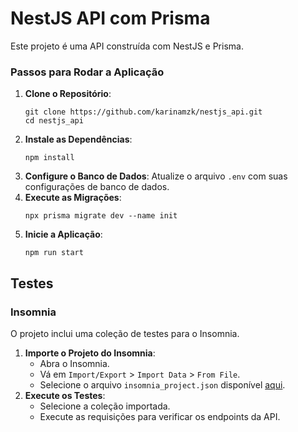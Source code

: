 <!DOCTYPE html>
<html lang="pt-br">
<body>
<h1>NestJS API com Prisma</h1>

<p>Este projeto é uma API construída com NestJS e Prisma.</p>

<h3>Passos para Rodar a Aplicação</h3>
<ol>
    <li><strong>Clone o Repositório</strong>:
        <pre><code>git clone https://github.com/karinamzk/nestjs_api.git
cd nestjs_api
</code></pre>
    </li>
    <li><strong>Instale as Dependências</strong>:
        <pre><code>npm install</code></pre>
    </li>
    <li><strong>Configure o Banco de Dados</strong>: Atualize o arquivo <code>.env</code> com suas configurações de banco de dados.</li>
    <li><strong>Execute as Migrações</strong>:
        <pre><code>npx prisma migrate dev --name init</code></pre>
    </li>
    <li><strong>Inicie a Aplicação</strong>:
        <pre><code>npm run start</code></pre>
    </li>
</ol>

<h2>Testes</h2>

<h3>Insomnia</h3>
<p>O projeto inclui uma coleção de testes para o Insomnia.</p>

<ol>
    <li><strong>Importe o Projeto do Insomnia</strong>:
        <ul>
            <li>Abra o Insomnia.</li>
            <li>Vá em <code>Import/Export</code> &gt; <code>Import Data</code> &gt; <code>From File</code>.</li>
            <li>Selecione o arquivo <code>insomnia_project.json</code> disponível <a href="./docs/insomnia_project">aqui</a>.</li>
        </ul>
    </li>
    <li><strong>Execute os Testes</strong>:
        <ul>
            <li>Selecione a coleção importada.</li>
            <li>Execute as requisições para verificar os endpoints da API.</li>
        </ul>
    </li>
</ol>

</body>
</html>
